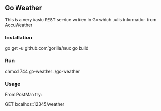 ## Go Weather

This is a very basic REST service written in Go which pulls information from AccuWeather

### Installation
go get -u github.com/gorilla/mux
go build

### Run

chmod 744 go-weather
./go-weather

### Usage

From PostMan try:

GET localhost:12345/weather
